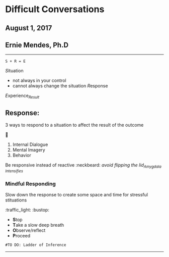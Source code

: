 # Difficult Conversations

## August 1, 2017
## Ernie Mendes, Ph.D

----

`S + R = E`

*S*ituation
  * not always in your control
  * cannot always change the situation
*R*esponse

*E*xperience<sub>*Result*</sub>

## Response:
3 ways to respond to a situation to affect the result of the outcome

:volcano:

 1. Internal Dialogue
 2. Mental Imagery
 3. Behavior 

Be responsive instead of reactive :neckbeard: 
*avoid flipping the lid*<sub>*Amygdala Intensifies*</sub>

### Mindful Responding
Slow down the response to create some space and time for stressful stituations

:traffic\_light: :bustop:

* **S**top
* **T**ake a slow deep breath
* **O**bserve/reflect
* **P**roceed

`#TO DO: Ladder of Inference`


----


